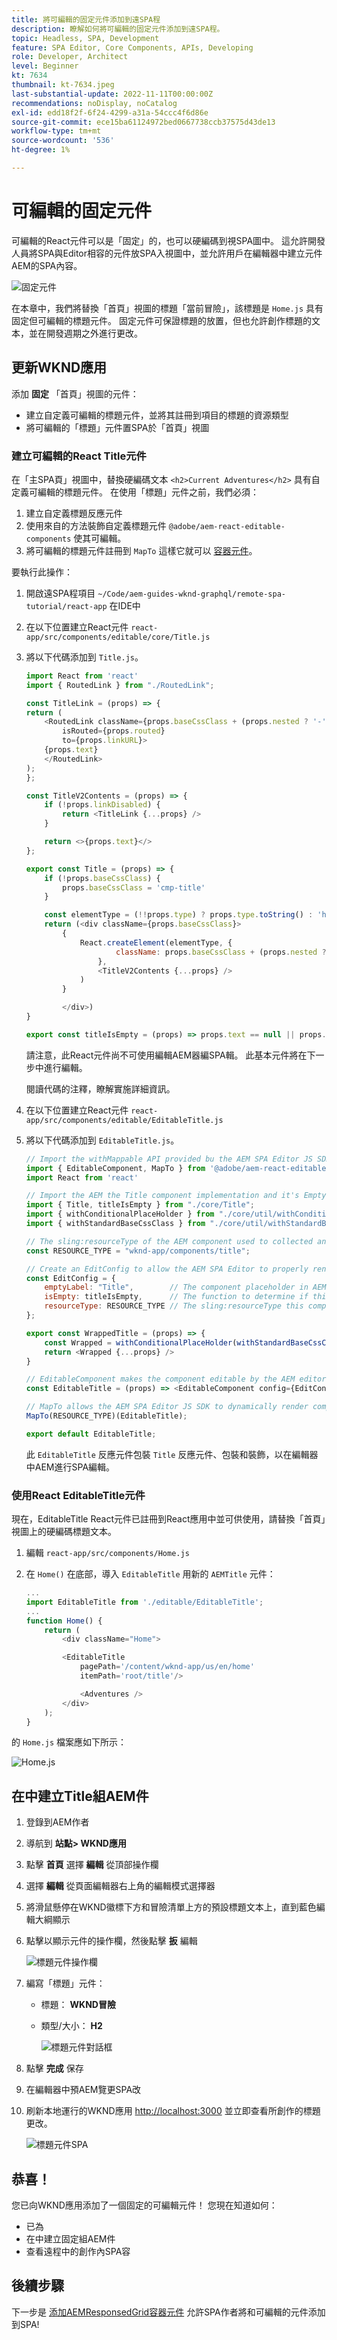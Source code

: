 ```yaml
---
title: 將可編輯的固定元件添加到遠SPA程
description: 瞭解如何將可編輯的固定元件添加到遠SPA程。
topic: Headless, SPA, Development
feature: SPA Editor, Core Components, APIs, Developing
role: Developer, Architect
level: Beginner
kt: 7634
thumbnail: kt-7634.jpeg
last-substantial-update: 2022-11-11T00:00:00Z
recommendations: noDisplay, noCatalog
exl-id: edd18f2f-6f24-4299-a31a-54ccc4f6d86e
source-git-commit: ece15ba61124972bed0667738ccb37575d43de13
workflow-type: tm+mt
source-wordcount: '536'
ht-degree: 1%

---
```


# 可編輯的固定元件

可編輯的React元件可以是「固定」的，也可以硬編碼到視SPA圖中。 這允許開發人員將SPA與Editor相容的元件放SPA入視圖中，並允許用戶在編輯器中建立元件AEM的SPA內容。

![固定元件](./assets/spa-fixed-component/intro.png)

在本章中，我們將替換「首頁」視圖的標題「當前冒險」，該標題是 `Home.js` 具有固定但可編輯的標題元件。 固定元件可保證標題的放置，但也允許創作標題的文本，並在開發週期之外進行更改。

## 更新WKND應用

添加 __固定__ 「首頁」視圖的元件：

+ 建立自定義可編輯的標題元件，並將其註冊到項目的標題的資源類型
+ 將可編輯的「標題」元件置SPA於「首頁」視圖

### 建立可編輯的React Title元件

在「主SPA頁」視圖中，替換硬編碼文本 `<h2>Current Adventures</h2>` 具有自定義可編輯的標題元件。 在使用「標題」元件之前，我們必須：

1. 建立自定義標題反應元件
1. 使用來自的方法裝飾自定義標題元件 `@adobe/aem-react-editable-components` 使其可編輯。
1. 將可編輯的標題元件註冊到 `MapTo` 這樣它就可以 [容器元件](./spa-container-component.md)。

要執行此操作：

1. 開啟遠SPA程項目 `~/Code/aem-guides-wknd-graphql/remote-spa-tutorial/react-app` 在IDE中
1. 在以下位置建立React元件 `react-app/src/components/editable/core/Title.js`
1. 將以下代碼添加到 `Title.js`。

   ```javascript
   import React from 'react'
   import { RoutedLink } from "./RoutedLink";
   
   const TitleLink = (props) => {
   return (
       <RoutedLink className={props.baseCssClass + (props.nested ? '-' : '__') + 'link'} 
           isRouted={props.routed} 
           to={props.linkURL}>
       {props.text}
       </RoutedLink>
   );
   };
   
   const TitleV2Contents = (props) => {
       if (!props.linkDisabled) {
           return <TitleLink {...props} />
       }
   
       return <>{props.text}</>
   };
   
   export const Title = (props) => {
       if (!props.baseCssClass) {
           props.baseCssClass = 'cmp-title'
       }
   
       const elementType = (!!props.type) ? props.type.toString() : 'h3';
       return (<div className={props.baseCssClass}>
           {
               React.createElement(elementType, {
                       className: props.baseCssClass + (props.nested ? '-' : '__') + 'text',
                   },
                   <TitleV2Contents {...props} />
               )
           }
   
           </div>)
   }
   
   export const titleIsEmpty = (props) => props.text == null || props.text.trim().length === 0
   ```

   請注意，此React元件尚不可使用編輯AEM器編SPA輯。 此基本元件將在下一步中進行編輯。

   閱讀代碼的注釋，瞭解實施詳細資訊。

1. 在以下位置建立React元件 `react-app/src/components/editable/EditableTitle.js`
1. 將以下代碼添加到 `EditableTitle.js`。

   ```javascript
   // Import the withMappable API provided bu the AEM SPA Editor JS SDK
   import { EditableComponent, MapTo } from '@adobe/aem-react-editable-components';
   import React from 'react'
   
   // Import the AEM the Title component implementation and it's Empty Function
   import { Title, titleIsEmpty } from "./core/Title";
   import { withConditionalPlaceHolder } from "./core/util/withConditionalPlaceholder";
   import { withStandardBaseCssClass } from "./core/util/withStandardBaseCssClass";
   
   // The sling:resourceType of the AEM component used to collected and serialize the data this React component displays
   const RESOURCE_TYPE = "wknd-app/components/title";
   
   // Create an EditConfig to allow the AEM SPA Editor to properly render the component in the Editor's context
   const EditConfig = {
       emptyLabel: "Title",        // The component placeholder in AEM SPA Editor
       isEmpty: titleIsEmpty,      // The function to determine if this component has been authored
       resourceType: RESOURCE_TYPE // The sling:resourceType this component is mapped to
   };
   
   export const WrappedTitle = (props) => {
       const Wrapped = withConditionalPlaceHolder(withStandardBaseCssClass(Title, "cmp-title"), titleIsEmpty, "TitleV2")
       return <Wrapped {...props} />
   }
   
   // EditableComponent makes the component editable by the AEM editor, either rendered statically or in a container
   const EditableTitle = (props) => <EditableComponent config={EditConfig} {...props}><WrappedTitle /></EditableComponent>
   
   // MapTo allows the AEM SPA Editor JS SDK to dynamically render components added to SPA Editor Containers
   MapTo(RESOURCE_TYPE)(EditableTitle);
   
   export default EditableTitle;
   ```

   此 `EditableTitle` 反應元件包裝 `Title` 反應元件、包裝和裝飾，以在編輯器中AEM進行SPA編輯。

### 使用React EditableTitle元件

現在，EditableTitle React元件已註冊到React應用中並可供使用，請替換「首頁」視圖上的硬編碼標題文本。

1. 編輯 `react-app/src/components/Home.js`
1. 在 `Home()` 在底部，導入 `EditableTitle` 用新的 `AEMTitle` 元件：

   ```javascript
   ...
   import EditableTitle from './editable/EditableTitle';
   ...
   function Home() {
       return (
           <div className="Home">
   
           <EditableTitle
               pagePath='/content/wknd-app/us/en/home'
               itemPath='root/title'/>
   
               <Adventures />
           </div>
       );
   }
   ```

的 `Home.js` 檔案應如下所示：

![Home.js](./assets/spa-fixed-component/home-js-update.png)

## 在中建立Title組AEM件

1. 登錄到AEM作者
1. 導航到 __站點> WKND應用__
1. 點擊 __首頁__ 選擇 __編輯__ 從頂部操作欄
1. 選擇 __編輯__ 從頁面編輯器右上角的編輯模式選擇器
1. 將滑鼠懸停在WKND徽標下方和冒險清單上方的預設標題文本上，直到藍色編輯大綱顯示
1. 點擊以顯示元件的操作欄，然後點擊 __扳__  編輯

   ![標題元件操作欄](./assets/spa-fixed-component/title-action-bar.png)

1. 編寫「標題」元件：
   + 標題： __WKND冒險__
   + 類型/大小： __H2__

      ![標題元件對話框](./assets/spa-fixed-component/title-dialog.png)

1. 點擊 __完成__ 保存
1. 在編輯器中預AEM覽更SPA改
1. 刷新本地運行的WKND應用 [http://localhost:3000](http://localhost:3000) 並立即查看所創作的標題更改。

   ![標題元件SPA](./assets/spa-fixed-component/title-final.png)

## 恭喜！

您已向WKND應用添加了一個固定的可編輯元件！ 您現在知道如何：

+ 已為
+ 在中建立固定組AEM件
+ 查看遠程中的創作內SPA容

## 後續步驟

下一步是 [添加AEMResponsedGrid容器元件](./spa-container-component.md) 允許SPA作者將和可編輯的元件添加到SPA!
